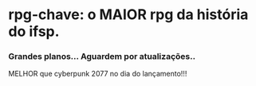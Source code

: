 # rpg-chave: o MAIOR rpg da história do ifsp.

### Grandes planos... Aguardem por atualizações..
MELHOR que cyberpunk 2077 no dia do lançamento!!!
